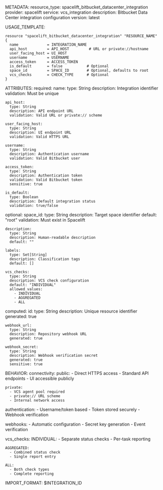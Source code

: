 METADATA:
  resource_type: spacelift_bitbucket_datacenter_integration
  provider: spacelift
  service: vcs_integration
  description: Bitbucket Data Center integration configuration
  version: latest

USAGE_TEMPLATE:
```hcl
resource "spacelift_bitbucket_datacenter_integration" "RESOURCE_NAME" {
  name             = INTEGRATION_NAME
  api_host         = API_HOST         # URL or private://hostname
  user_facing_host = UI_HOST
  username         = USERNAME
  access_token     = ACCESS_TOKEN
  is_default       = false           # Optional
  space_id         = SPACE_ID        # Optional, defaults to root
  vcs_checks       = CHECK_TYPE      # Optional
}
```

ATTRIBUTES:
  required:
    name:
      type: String
      description: Integration identifier
      validation: Must be unique
      
    api_host:
      type: String
      description: API endpoint URL
      validation: Valid URL or private:// scheme
      
    user_facing_host:
      type: String
      description: UI endpoint URL
      validation: Valid HTTPS URL
      
    username:
      type: String
      description: Authentication username
      validation: Valid Bitbucket user
      
    access_token:
      type: String
      description: Authentication token
      validation: Valid Bitbucket token
      sensitive: true
      
    is_default:
      type: Boolean
      description: Default integration status
      validation: true/false

  optional:
    space_id:
      type: String
      description: Target space identifier
      default: "root"
      validation: Must exist in Spacelift
      
    description:
      type: String
      description: Human-readable description
      default: ""
      
    labels:
      type: Set[String]
      description: Classification tags
      default: []
      
    vcs_checks:
      type: String
      description: VCS check configuration
      default: "INDIVIDUAL"
      allowed_values:
        - INDIVIDUAL
        - AGGREGATED
        - ALL

  computed:
    id:
      type: String
      description: Unique resource identifier
      generated: true
      
    webhook_url:
      type: String
      description: Repository webhook URL
      generated: true
      
    webhook_secret:
      type: String
      description: Webhook verification secret
      generated: true
      sensitive: true

BEHAVIOR:
  connectivity:
    public:
      - Direct HTTPS access
      - Standard API endpoints
      - UI accessible publicly
      
    private:
      - VCS agent pool required
      - private:// URL scheme
      - Internal network access
      
  authentication:
    - Username/token based
    - Token stored securely
    - Webhook verification
    
  webhooks:
    - Automatic configuration
    - Secret key generation
    - Event verification
    
  vcs_checks:
    INDIVIDUAL:
      - Separate status checks
      - Per-task reporting
      
    AGGREGATED:
      - Combined status check
      - Single report entry
      
    ALL:
      - Both check types
      - Complete reporting

IMPORT_FORMAT: $INTEGRATION_ID